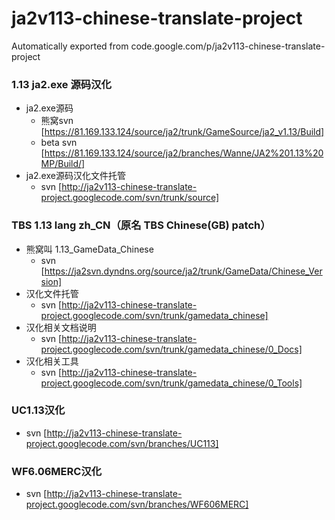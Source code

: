 # ja2v113-chinese-translate-project
Automatically exported from code.google.com/p/ja2v113-chinese-translate-project

### 1.13 ja2.exe 源码汉化

  * ja2.exe源码
    * 熊窝svn [https://81.169.133.124/source/ja2/trunk/GameSource/ja2_v1.13/Build]
    * beta svn [https://81.169.133.124/source/ja2/branches/Wanne/JA2%201.13%20MP/Build/]
  * ja2.exe源码汉化文件托管
    * svn [http://ja2v113-chinese-translate-project.googlecode.com/svn/trunk/source]


### TBS 1.13 lang zh_CN（原名 TBS Chinese(GB) patch）

  * 熊窝叫 1.13_GameData_Chinese
    * svn [https://ja2svn.dyndns.org/source/ja2/trunk/GameData/Chinese_Version]
  * 汉化文件托管
    * svn [http://ja2v113-chinese-translate-project.googlecode.com/svn/trunk/gamedata_chinese]
  * 汉化相关文档说明
    * svn [http://ja2v113-chinese-translate-project.googlecode.com/svn/trunk/gamedata_chinese/0_Docs]
  * 汉化相关工具
    * svn [http://ja2v113-chinese-translate-project.googlecode.com/svn/trunk/gamedata_chinese/0_Tools]

### UC1.13汉化

  * svn [http://ja2v113-chinese-translate-project.googlecode.com/svn/branches/UC113]

### WF6.06MERC汉化

  * svn [http://ja2v113-chinese-translate-project.googlecode.com/svn/branches/WF606MERC]
